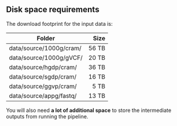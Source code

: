 ## Disk space requirements

The download footprint for the input data is:

| Folder                  | Size   |
|-------------------------|-------:|
| data/source/1000g/cram/ | 56 TB  |
| data/source/1000g/gVCF/ | 20 TB  |
| data/source/hgdp/cram/  | 36 TB  |
| data/source/sgdp/cram/  | 16 TB  |
| data/source/ggvp/cram/  |  5 TB  |
| data/source/appg/fastq/ | 13 TB  |

You will also need **a lot of additional space** to store the intermediate outputs from running the pipeline.
